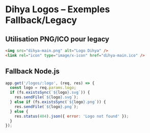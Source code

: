 # Dihya Logos – Exemples Fallback/Legacy

## Utilisation PNG/ICO pour legacy
```html
<img src="dihya-main.png" alt="Logo Dihya" />
<link rel="icon" type="image/x-icon" href="dihya-main.ico" />
```

## Fallback Node.js
```js
app.get('/logos/:logo', (req, res) => {
  const logo = req.params.logo;
  if (fs.existsSync(`${logo}.svg`)) {
    res.sendFile(`${logo}.svg`);
  } else if (fs.existsSync(`${logo}.png`)) {
    res.sendFile(`${logo}.png`);
  } else {
    res.status(404).json({ error: 'Logo not found' });
  }
});
```
